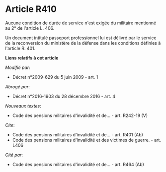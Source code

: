 # Article R410

Aucune condition de durée de service n'est exigée du militaire mentionné au 2° de l'article L. 406. 

Un document intitulé passeport professionnel lui est délivré par le service de la reconversion du ministère de la défense
dans les conditions définies à l'article R. 401.

**Liens relatifs à cet article**

_Modifié par_:

  - Décret n°2009-629 du 5 juin 2009 - art. 1

_Abrogé par_:

  - Décret n°2016-1903 du 28 décembre 2016 - art. 4

_Nouveaux textes_:

  - Code des pensions militaires d'invalidité et de... - art. R242-19 (V)

_Cite_:

  - Code des pensions militaires d'invalidité et de... - art. R401 (Ab)
  - Code des pensions militaires d'invalidité et des victimes de guerre. - art. L406

_Cité par_:

  - Code des pensions militaires d'invalidité et de... - art. R464 (Ab)
